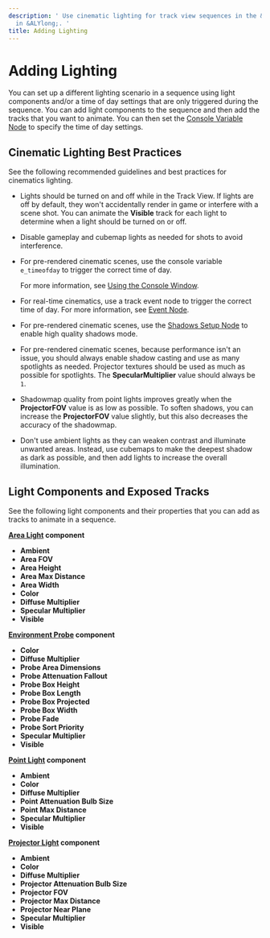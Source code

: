 ```yaml
---
description: ' Use cinematic lighting for track view sequences in the &trackview-editor;
  in &ALYlong;. '
title: Adding Lighting
---
```

# Adding Lighting<a name="cinematics-adding-lighting-to-scenes"></a>



You can set up a different lighting scenario in a sequence using light components and/or a time of day settings that are only triggered during the sequence\. You can add light components to the sequence and then add the tracks that you want to animate\. You can then set the [Console Variable Node](/docs/userguide/cinematics/track-view/nodes-cvar.md) to specify the time of day settings\. 

## <a name="cinematics-lighting-animating"></a>

## Cinematic Lighting Best Practices<a name="cinematics-lighting-bp"></a>

See the following recommended guidelines and best practices for cinematics lighting\.
+ Lights should be turned on and off while in the Track View\. If lights are off by default, they won't accidentally render in game or interfere with a scene shot\. You can animate the **Visible** track for each light to determine when a light should be turned on or off\.
+ Disable gameplay and cubemap lights as needed for shots to avoid interference\.
+ For pre\-rendered cinematic scenes, use the console variable `e_timeofday` to trigger the correct time of day\.

  For more information, see [Using the Console Window](console-intro.md)\.
+ For real\-time cinematics, use a track event node to trigger the correct time of day\. For more information, see [Event Node](/docs/userguide/cinematics/track-view/nodes-event.md)\.
+ For pre\-rendered cinematic scenes, use the [Shadows Setup Node](/docs/userguide/cinematics/track-view/nodes-shadows.md) to enable high quality shadows mode\.
+ For pre\-rendered cinematic scenes, because performance isn't an issue, you should always enable shadow casting and use as many spotlights as needed\. Projector textures should be used as much as possible for spotlights\. The **SpecularMultiplier** value should always be `1`\.
+ Shadowmap quality from point lights improves greatly when the **ProjectorFOV** value is as low as possible\. To soften shadows, you can increase the **ProjectorFOV** value slightly, but this also decreases the accuracy of the shadowmap\.
+ Don't use ambient lights as they can weaken contrast and illuminate unwanted areas\. Instead, use cubemaps to make the deepest shadow as dark as possible, and then add lights to increase the overall illumination\.

## Light Components and Exposed Tracks<a name="light-components-and-exposed-tracks"></a>

See the following light components and their properties that you can add as tracks to animate in a sequence\.

**[Area Light](/docs/userguide/components/area-light.md) component**
+ **Ambient**
+ **Area FOV**
+ **Area Height**
+ **Area Max Distance**
+ **Area Width**
+ **Color**
+ **Diffuse Multiplier**
+ **Specular Multiplier**
+ **Visible**

**[Environment Probe](/docs/userguide/components/environment-probe.md) component**
+ **Color**
+ **Diffuse Multiplier**
+ **Probe Area Dimensions**
+ **Probe Attenuation Fallout**
+ **Probe Box Height**
+ **Probe Box Length**
+ **Probe Box Projected**
+ **Probe Box Width**
+ **Probe Fade**
+ **Probe Sort Priority**
+ **Specular Multiplier**
+ **Visible**

**[Point Light](/docs/userguide/components/point-light.md) component**
+ **Ambient**
+ **Color**
+ **Diffuse Multiplier**
+ **Point Attenuation Bulb Size**
+ **Point Max Distance**
+ **Specular Multiplier**
+ **Visible**

**[Projector Light](/docs/userguide/components/projector-light.md) component**
+ **Ambient**
+ **Color**
+ **Diffuse Multiplier**
+ **Projector Attenuation Bulb Size**
+ **Projector FOV**
+ **Projector Max Distance**
+ **Projector Near Plane**
+ **Specular Multiplier**
+ **Visible**